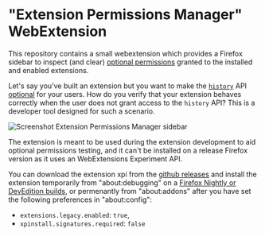 "Extension Permissions Manager" WebExtension
========================================================

This repository contains a small webextension which provides a Firefox sidebar to inspect (and clear)
[optional permissions][optional-permissions] granted to the installed and enabled extensions.

Let's say you've built an extension but you want to make the
[`history`](https://developer.mozilla.org/en-US/docs/Mozilla/Add-ons/WebExtensions/API/history)
API [optional][optional-permissions] for your users. How do you verify that your extension behaves
correctly when the user does not grant access to the `history` API?
This is a developer tool designed for such a scenario.

![Screenshot Extension Permissions Manager sidebar][screenshot-sidebar]

The extension is meant to be used during the extension development to aid optional permissions testing,
and it can't be installed on a release Firefox version as it uses an WebExtensions Experiment API.

You can download the extension xpi from the [github releases][github-releases] and install the extension
temporarily from "about:debugging" on a [Firefox Nightly or DevEdition builds][firefox-downloads], or
permenantly from "about:addons" after you have set the following preferences in "about:config":

- `extensions.legacy.enabled`: `true`,
- `xpinstall.signatures.required`: `false`

[github-releases]: https://github.com/rpl/dev-webext-permissions-manager/releases
[firefox-downloads]: https://www.mozilla.org/en-US/firefox/channel/desktop/
[screenshot-sidebar]: https://raw.githubusercontent.com/rpl/dev-webext-permissions-manager/master/doc/screenshot-sidebar.png
[optional-permissions]: https://developer.mozilla.org/en-US/docs/Mozilla/Add-ons/WebExtensions/manifest.json/optional_permissions
